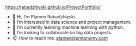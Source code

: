 https://rabadzhiyski.github.io/ProjectPortfolio/

- 👋 Hi, I’m Plamen Rabadzhiyski.
- 👀 I’m interested in data science and project management.
- 🌱 I’m currently learning machine learning with python.
- 💞️ I’m looking to collaborate on big data projects.
- 📫 How to reach me: plamen@pmtonomy.com


<!---
rabadzhiyski/rabadzhiyski is a ✨ special ✨ repository because its `README.md` (this file) appears on your GitHub profile.
You can click the Preview link to take a look at your changes.
--->
